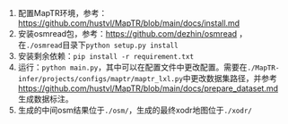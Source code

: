 1. 配置MapTR环境，参考：https://github.com/hustvl/MapTR/blob/main/docs/install.md
2. 安装osmread包，参考：https://github.com/dezhin/osmread ，在`./osmread`目录下`python setup.py install`
3. 安装剩余依赖：`pip install -r requirement.txt`
4. 运行：`python main.py`，其中可以在配置文件中更改配置。需要在`./MapTR-infer/projects/configs/maptr/maptr_lxl.py`中更改数据集路径，并参考 https://github.com/hustvl/MapTR/blob/main/docs/prepare_dataset.md 生成数据标注。
5. 生成的中间osm结果位于`./osm/`，生成的最终xodr地图位于`./xodr/`
